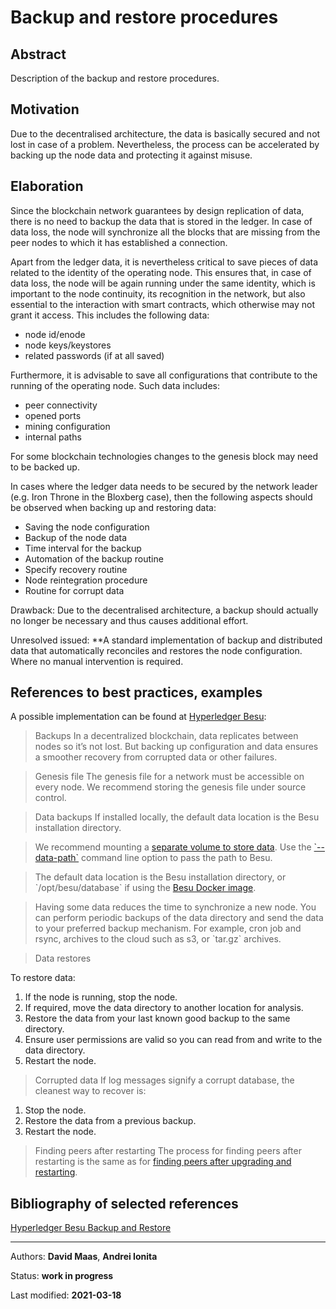 # Backup and restore procedures

## Abstract
Description of the backup and restore procedures.

## Motivation
Due to the decentralised architecture, the data is basically secured and not lost in case of a problem. Nevertheless, the process can be accelerated by backing up the node data and protecting it against misuse.

## Elaboration
Since the blockchain network guarantees by design replication of data, there is no need to backup the data that is stored in the ledger. In case of data loss, the node will synchronize all the blocks that are missing from the peer nodes to which it has established a connection.

Apart from the ledger data, it is nevertheless critical to save pieces of data related to the identity of the operating node. This ensures that, in case of data loss, the node will be again running under the same identity, which is important to the node continuity, its recognition in the network, but also essential to the interaction with smart contracts, which otherwise may not grant it access. This includes the following data:

* node id/enode
* node keys/keystores
* related passwords (if at all saved)

Furthermore, it is advisable to save all configurations that contribute to the running of the operating node. Such data includes:

* peer connectivity
* opened ports
* mining configuration
* internal paths

For some blockchain technologies changes to the genesis block may need to be backed up.

In cases where the ledger data needs to be secured by the network leader (e.g. Iron Throne in the Bloxberg case), then the following aspects should be observed when backing up and restoring data:

* Saving the node configuration
* Backup of the node data
* Time interval for the backup
* Automation of the backup routine
* Specify recovery routine
* Node reintegration procedure
* Routine for corrupt data

Drawback: Due to the decentralised architecture, a backup should actually no longer be necessary and thus causes additional effort.

Unresolved issued: **A standard implementation of backup and distributed data that automatically reconciles and restores the node configuration. Where no manual intervention is required.

## References to best practices, examples
A possible implementation can be found at [Hyperledger Besu](https://besu.hyperledger.org/en/stable/HowTo/Backup/Backup/): 

>Backups
In a decentralized blockchain, data replicates between nodes so it’s not lost. But backing up configuration and data ensures a smoother recovery from corrupted data or other failures.

>Genesis file
The genesis file for a network must be accessible on every node. We recommend storing the genesis file under source control.

>Data backups
If installed locally, the default data location is the Besu installation directory.

>We recommend mounting a [separate volume to store data](https://besu.hyperledger.org/en/stable/HowTo/Get-Started/Installation-Options/Run-Docker-Image/#starting-besu). Use the [\`--data-path\`](https://besu.hyperledger.org/en/stable/Reference/CLI/CLI-Syntax/#data-path) command line option to pass the path to Besu.


>The default data location is the Besu installation directory, or \`/opt/besu/database\` if using the [Besu Docker image](https://besu.hyperledger.org/en/stable/HowTo/Get-Started/Installation-Options/Run-Docker-Image/).
 
>Having some data reduces the time to synchronize a new node. You can perform periodic backups of the data directory and send the data to your preferred backup mechanism. For example, cron job and rsync, archives to the cloud such as s3, or \`tar.gz\` archives.

>Data restores

To restore data:

1. If the node is running, stop the node.
2. If required, move the data directory to another location for analysis.
3. Restore the data from your last known good backup to the same directory.
4. Ensure user permissions are valid so you can read from and write to the data directory.
5. Restart the node.

>Corrupted data
If log messages signify a corrupt database, the cleanest way to recover is:

1. Stop the node.
2. Restore the data from a previous backup.
3. Restart the node.

>Finding peers after restarting
The process for finding peers after restarting is the same as for [finding peers after upgrading and restarting](https://besu.hyperledger.org/en/stable/HowTo/Upgrade/Upgrade-Node/#finding-peers-on-restarting).


## Bibliography of selected references
[Hyperledger Besu Backup and Restore](https://besu.hyperledger.org/en/stable/HowTo/Backup/Backup/)

***

Authors: **David Maas**, **Andrei Ionita**

Status:  **work in progress**

Last modified: **2021-03-18**